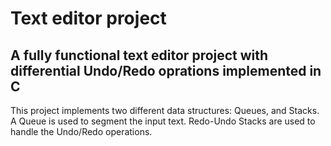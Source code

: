 # Text editor project

## A fully functional  text editor project with differential Undo/Redo oprations implemented in C

This project implements two different data structures: Queues, and Stacks. A Queue is used to segment the input text. Redo-Undo Stacks are used to handle the Undo/Redo operations.
